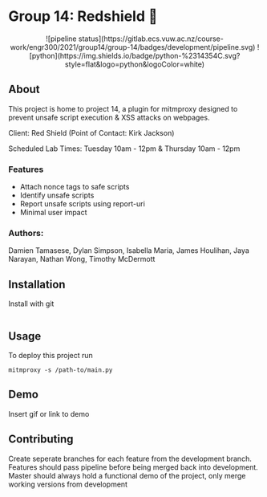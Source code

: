 <h1>Group 14: Redshield 👋</h1>
<p align="center">
![pipeline status](https://gitlab.ecs.vuw.ac.nz/course-work/engr300/2021/group14/group-14/badges/development/pipeline.svg)
![python](https://img.shields.io/badge/python-%2314354C.svg?style=flat&logo=python&logoColor=white)
</p>



## About
This project is home to project 14, a plugin for mitmproxy designed to prevent unsafe script execution & XSS attacks on webpages.

Client: Red Shield (Point of Contact: Kirk Jackson)

Scheduled Lab Times: Tuesday 10am - 12pm & Thursday 10am - 12pm


### Features
- Attach nonce tags to safe scripts
- Identify unsafe scripts
- Report unsafe scripts using report-uri
- Minimal user impact

### Authors: 
Damien Tamasese, Dylan Simpson, Isabella Maria, James Houlihan, Jaya Narayan, Nathan Wong, Timothy McDermott

 
  
## Installation

Install with git

```bash

```

## Usage

To deploy this project run

```
mitmproxy -s /path-to/main.py
```

## Demo

Insert gif or link to demo

  
## Contributing
Create seperate branches for each feature from the development branch. Features should pass pipeline before being merged back into development.
Master should always hold a functional demo of the project, only merge working versions from development


  
